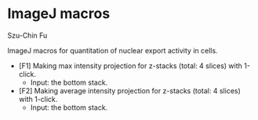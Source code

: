 ImageJ macros
====================
Szu-Chin Fu

ImageJ macros for quantitation of nuclear export activity in cells.
* [F1] Making max intensity projection for z-stacks (total: 4 slices) with 1-click. 
  * Input: the bottom stack.
* [F2] Making average intensity projection for z-stacks (total: 4 slices) with 1-click. 
  * Input: the bottom stack.

